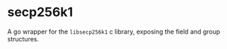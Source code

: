 # secp256k1
A go wrapper for the `libsecp256k1` c library, exposing the field and group structures.
